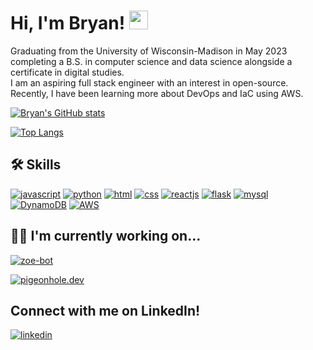 # Hi, I'm Bryan! <img src="https://media.giphy.com/media/hvRJCLFzcasrR4ia7z/giphy.gif" width="30px"/>
Graduating from the University of Wisconsin-Madison in May 2023 completing a B.S. in computer science and data science alongside a certificate in digital studies.  
I am an aspiring full stack engineer with an interest in open-source. Recently, I have been learning more about DevOps and IaC using AWS.

[![Bryan's GitHub stats](https://github-readme-stats.vercel.app/api?username=bryxli&count_private=true&show_icons=true&theme=dracula)](https://github.com/bryxli)

[![Top Langs](https://github-readme-stats.vercel.app/api/top-langs/?username=bryxli&theme=dracula)](https://github.com/bryxli)

## 🛠 Skills
[![javascript](https://img.shields.io/badge/-JavaScript-F7DF1E?logo=javascript&logoColor=white&style=flat)](https://img.shields.io/badge/-JavaScript-F7DF1E?logo=javascript&logoColor=white&style=flat)
[![python](https://img.shields.io/badge/-Python-3776AB?logo=python&logoColor=white&style=flat)](https://img.shields.io/badge/-Python-3776AB?logo=python&logoColor=white&style=flat)
[![html](https://img.shields.io/badge/-HTML-E34F26?logo=html5&logoColor=white&style=flat)](https://img.shields.io/badge/-HTML5-E34F26?logo=html5&logoColor=white&style=flat)
[![css](https://img.shields.io/badge/-CSS-1572B6?logo=css3&logoColor=white&style=flat)](https://img.shields.io/badge/-CSS3-1572B6?logo=css3&logoColor=white&style=flat)
[![reactjs](https://img.shields.io/badge/-ReactJs-61DAFB?logo=react&logoColor=white&style=flat)](https://img.shields.io/badge/-ReactJs-61DAFB?logo=react&logoColor=white&style=flat)
[![flask](https://img.shields.io/badge/-Flask-000000?logo=flask&logoColor=white&style=flat)](https://img.shields.io/badge/-Flask-000000?logo=flask&logoColor=white&style=flat)
[![mysql](https://img.shields.io/badge/-MySQL-4479A1?logo=mysql&logoColor=white&style=flat)](https://img.shields.io/badge/-MySQL-4479A1?logo=mysql&logoColor=white&style=flat)
[![DynamoDB](https://img.shields.io/badge/-DynamoDB-4053D6?logo=amazondynamoDB&logoColor=white&style=flat)](https://img.shields.io/badge/-dynamo-4053D6?logo=amazondynamoDB&logoColor=white&style=flat)
[![AWS](https://img.shields.io/badge/-AWS-232F3E?logo=amazonaws&logoColor=white&style=flat)](https://img.shields.io/badge/-aws-232F3E?logo=amazonaws&logoColor=white&style=flat)

## 👩‍💻 I'm currently working on... 

[![zoe-bot](https://github-readme-stats.vercel.app/api/pin/?username=bryxli&repo=zoe-bot)](https://github.com/bryxli/zoe-bot)


[![pigeonhole.dev](https://github-readme-stats.vercel.app/api/pin/?username=peter-w-bryant&repo=pigeonhole.dev)](https://github.com/peter-w-bryant/pigeonhole.dev)

## Connect with me on LinkedIn!

[![linkedin](https://img.shields.io/badge/LinkedIn-blue?style=for-the-badge&logo=linkedin&logoColor=white)](https://www.linkedin.com/in/bryxli/)
